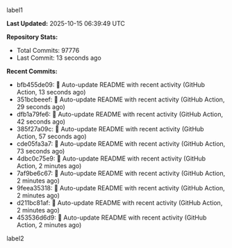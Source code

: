 
label1 
<!-- ACTIVITY_START -->
**Last Updated:** 2025-10-15 06:39:49 UTC

**Repository Stats:**
- Total Commits: 97776
- Last Commit: 13 seconds ago

**Recent Commits:**
- bfb455de09: 🤖 Auto-update README with recent activity (GitHub Action, 13 seconds ago)
- 351bcbeeef: 🤖 Auto-update README with recent activity (GitHub Action, 29 seconds ago)
- dfb1a79fe6: 🤖 Auto-update README with recent activity (GitHub Action, 42 seconds ago)
- 385f27a09c: 🤖 Auto-update README with recent activity (GitHub Action, 57 seconds ago)
- cde05fa3a7: 🤖 Auto-update README with recent activity (GitHub Action, 73 seconds ago)
- 4dbc0c75e9: 🤖 Auto-update README with recent activity (GitHub Action, 2 minutes ago)
- 7af9be6c67: 🤖 Auto-update README with recent activity (GitHub Action, 2 minutes ago)
- 9feea35318: 🤖 Auto-update README with recent activity (GitHub Action, 2 minutes ago)
- d211bc81af: 🤖 Auto-update README with recent activity (GitHub Action, 2 minutes ago)
- 453536d6d9: 🤖 Auto-update README with recent activity (GitHub Action, 2 minutes ago)
<!-- ACTIVITY_END -->

label2
